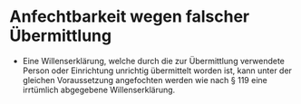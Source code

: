 # Anfechtbarkeit wegen falscher Übermittlung

- Eine Willenserklärung, welche durch die zur Übermittlung verwendete Person oder Einrichtung unrichtig übermittelt worden ist, kann unter der gleichen Voraussetzung angefochten werden wie nach § 119 eine irrtümlich abgegebene Willenserklärung.

